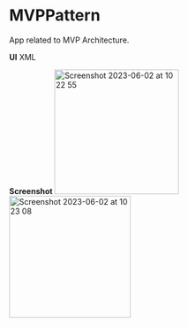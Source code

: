 # MVPPattern
App related to MVP Architecture.

**UI**
XML

**Screenshot**
<img width="225" alt="Screenshot 2023-06-02 at 10 22 55" src="https://github.com/Reshma2497/MVPPattern/assets/110983170/45180136-a6c7-4b83-9f8a-4c77d805d46a">
<img width="220" alt="Screenshot 2023-06-02 at 10 23 08" src="https://github.com/Reshma2497/MVPPattern/assets/110983170/9c07defb-3b2f-4cb1-b94c-894f8e71b979">


